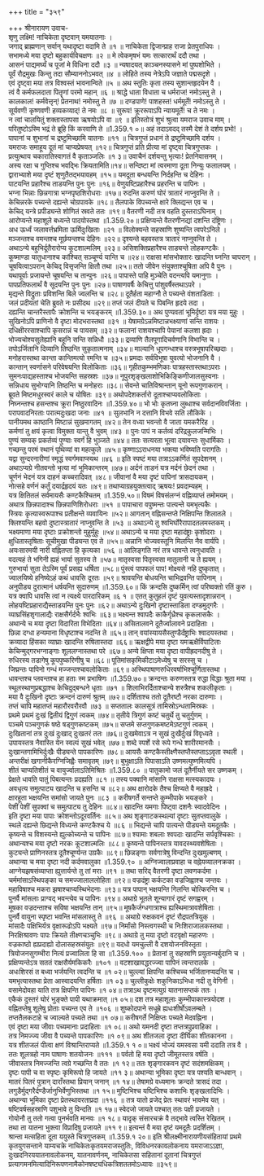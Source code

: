 +++
title = "३५९"

+++
श्रीनारायण उवाच-  
शृणु लक्ष्मि! नाचिकेता दृष्टवान् यमयातनाः ।  
जगाद् ब्राह्मणान् सर्वान् यथादृष्टा वदामि ते ॥१ ॥
नाचिकेता द्विजान्प्राह राजा प्रेतपुराधिपः ।  
सभामध्ये मया दृष्टो बहुकार्यविचक्षणः ॥२ ॥
मे त्वेकमृषभं यमः सत्कारार्थं ददौ तथा ।  
आसनं पाद्यमर्घ्यं च पूजां मे विधिना ददौ ॥३ ॥
न्यषादयत् काञ्चनस्यासने मां पुष्पशोभिते ।  
पूर्वं रौद्रमुखः किन्तु तदा सौम्याननोऽभवत् ॥४ ॥
लोहिते तस्य नेत्रेऽपि जज्ञाते पद्मसदृशे ।  
एवं दृष्ट्वा मया तत्र विश्वस्तं भावनान्विते ॥५ ॥
अथ स्तुतिः कृता तस्य सुशान्तहृदयेन वै ।  
त्वं वै कर्मफलदाता पितॄणां परमो महान् ॥६ ॥
श्राद्धे धाता विधाता च धर्मराज! नमोऽस्तु ते ।  
कालकाल! कर्मवेत्तृन्! प्रेतनाथ! नमोस्तु ते ॥७ ॥
दण्डपाणे! पाशहस्त! धर्ममूर्ते! नमोऽस्तु ते ।  
सूर्यवर्णं! कृष्णवर्णं! हव्यकव्याद्! ते नमः ॥८ ॥
सुरूप! क्रूररूपाऽपि न्यायमूर्ते! च ते नमः ।  
न त्वां चालयितुं शक्तास्तापसा ऋषयोऽपि वा ॥९ ॥
इतिस्तोत्रं शुभं श्रुत्वा यमराज उवाच माम् ।  
परितुष्टोऽस्मि भद्रं ते ब्रूहि किं करवाणि ते ॥1.359.१ ०॥
अहं तदाऽवदद् तस्मै देशं ते दर्शय प्रभो! ।  
पापानां च शुभानां च द्रष्टुमिच्छामि यातनाः ॥११ ॥
चित्रगुप्तं प्रधानं ते द्रष्टुमिच्छामि दर्शय ।  
यमराजः समाहूय दूतं मां चाप्यप्रेषयत् ॥१२॥
चित्रगुप्तं प्रति प्रीत्या मां दृष्ट्वा चित्रगुप्तकः ।  
प्रत्युत्थाय चकारातिस्वागतं वै कृताञ्जलिः ॥१ ३॥
उवाचैनं दर्शयन्तु भृत्याः! प्रेतनिवासनम् ।  
अस्य रक्षा च गुप्तिश्च भवद्भिः क्रियतामिति॥१४॥
सन्दिष्टा मां त्वरमाणा दूता निन्युः फलालयम् ।  
द्वाराभ्याशे मया दृष्टं शृणुतैतद्भयावहम् ॥१५॥
यमदूता बन्धयन्ति निर्दहन्ति च देहिनः ।  
पाटयन्ति प्रहारैश्च ताडयन्ति पुनः पुनः ॥१६॥
वेणुयष्टिप्रहारैश्च प्रहरन्ति च पापिनः ।  
भग्ना भिन्नाः छिन्नगात्रा भग्नपृष्ठशिरोधराः ॥१७॥
रुदन्ति करुणं घोरं त्रातारं नाप्नुवन्ति ते ।  
केचिन्नरके पच्यन्ते दह्यन्ते चोग्रपावके ॥१८॥
तैलपाके विपच्यन्ते क्षारे क्लिद्यन्त एव च ।  
केचिद् यन्त्रे प्रपीड्यन्ते शोणितं स्रवते ततः ॥१९॥
वैतरणी नदी तत्र वहति दुस्तराऽघिनाम् ।  
आरोप्यन्ते महाशूले बध्यन्ते पादयोस्तथा ॥1.359.२०॥
प्रक्षिप्यन्ते वैतरणीनद्यां दशन्ति दंष्ट्रिणः ।  
अध ऊर्ध्वं जलावर्त्तभ्रमिता ऊर्मिदुःखिताः ॥२१ ॥
विलोक्यन्ते सहस्राणि शुष्यन्ति त्वपरेऽनिले ।  
मञ्जन्तश्च वमन्तश्च मूर्छयन्तश्च देहिनः ॥२२॥
दृश्यन्ते बहवस्तत्र त्रातारं नाप्नुवन्ति ते ।  
अथाऽन्ये बहुभिर्दूतैरारोप्य कूटशाल्मलिम् ॥२३॥
असिशक्तिप्रहारैश्च ताड्यन्ते लोहकण्टकैः ।  
कूष्माण्डा यातुधानाश्च कांश्चित् सञ्चूर्ण्य यान्ति च ॥२४॥
राक्षसा मांसभोक्तारः खादन्ति घ्नन्ति चापरान् ।  
चूषयित्वाऽपरान् केचिद् विसृजन्ति क्षितौ तथा ॥२५॥
ततो जीवेन संयुक्ताश्चूषिता अपि वै पुनः ।  
यथापूर्वाः प्रजायन्ते चूषयन्ति च तान्पुनः ॥२६॥
पापास्ते पाहि मुञ्चेति वदन्त्यपि यमानुगाः ।  
पापप्रतिफलार्थं वै सूदयन्ति पुनः पुनः ॥२७॥
पाषाणवर्षैः केचित्तु पांशुवर्षैस्तथाऽपरे ।  
मृद्यन्ते विद्रुताः प्रविशन्ति बिले ज्वलन्ति च ॥२८॥
दूतैर्हता महाग्नौ ते पच्यन्ते वंशताडिताः ।  
जलं प्रदीयतां चेति ब्रुवते नः प्रसीदथ ॥२९॥
तप्तं जलं दीयते च पिबन्ति हृदये तदा ।  
दह्यन्ति चान्तरैस्तापैः क्रोशन्ति च भयङ्करम् ॥1.359.३०॥
अथ पुण्यवतां भूमिर्दृष्टा यत्र मया मुहुः ।  
सुखिनोऽपि प्राणिनो वै दृष्टा मोदभरास्तथा ॥३१ ॥
येषामग्रेऽन्नमिष्टान्नभक्ष्याणां सन्ति राशयः ।  
दधिक्षीररसाश्चापि कृसरान्नं च पायसम् ॥३२॥
फलानां राशयश्चापि पेयानां कलशा ह्रदाः ।  
भोज्यचोश्यसुलेह्यानि बहूनि सन्ति सन्निधौ ॥३३॥
द्रव्याणि तैलपूगादिचर्वणानि विभान्ति च ।  
तपोऽर्जितानि दिव्यानि तिष्ठन्ति सुकृतात्मनाम् ॥३४॥
माल्यानि धूपगन्धाश्च वस्त्रभूषापरिच्छदाः ।  
मनोहरास्तथा कान्ता कान्तिमत्यो रमन्ति च ॥३५॥
प्रमदाः सर्वविभूषा युवत्यो भोजनानि वै ।  
कान्तान् स्वर्णासने परिवेषयन्ति विलोकिताः ॥३६॥
गृहीतकुम्भमणिकाः पात्रहस्तास्तथाऽपराः ।  
सुमनःपाद्यहस्ताश्च भोजयन्ति सहस्रशः ॥३७॥
नूपुरशृङ्खलाशोभिकिङ्किणीजालसुस्वनाः ।  
सन्निधाय सुभोग्यानि तिष्ठन्ति च मनोहराः ॥३८॥
सेवन्ते चातिविश्रान्तान् यूनो रूपगुणाकरान् ।  
ब्रूवते मिष्टमधुरस्वरं काले च योषितः ॥३९॥
अथोपदेशकर्तारो दूताश्चाप्यवलोकिताः ।  
निघ्नन्तश्च हसन्तश्च क्रूरा निष्ठुरवादिनः ॥1.359.४०॥
भो भोः कृतघ्ना लुब्धाश्च सर्वदानविवर्जिताः ।  
परापवादनिरताः परात्मदुःखदा जनाः ॥४१ ॥
सुलभानि न दत्तानि विभवे सति लौकिके ।  
पानीयमथ काष्ठानि मिष्टान्नं सुखमागतम् ॥४२॥
तेन वध्या भवन्तो वै जाता यमकरैरिह ।  
कर्मणां तु क्षयं कृत्वा विमुक्ता यान्तु वै भुवम् ॥४३ ॥
पुनः पापं न कर्तव्यं दरिद्रकुलजन्मिभिः ।  
पुण्यं सम्यक् प्रकर्तव्यं पुण्याः स्वर्गं हि भुञ्जते ॥४४॥
ततः सत्यरता भूत्वा दयावन्तः सुधार्मिकाः ।  
गच्छन्तु परमं स्थानं पृथिव्यां वा महत्कुले ॥४५॥
कृष्णाऽऽराधनया भक्त्या भविष्यति परागतिः ।  
यद्वा सुन्दरनारीणां स्मृद्धं स्वर्गमवाप्स्यथ ॥४६ ॥
इति स्पष्टं मया तत्राऽऽकर्णितं सूपदेशनम् ।  
अथाऽप्यग्रे नीतवन्तो भृत्या मां भूमिकान्तरम् ॥४७॥
अर्दनं ताडनं यत्र मर्दनं छेदनं तथा ।  
चूर्णनं भेदनं यत्र दाहनं कच्चरादिवत् ॥४८॥
जीवानां वै मया दृष्टं पापिनां त्रासदायकम् ।  
नोत्सहे वर्णनं कर्तुं दयार्द्रहृदयं यतः ॥४९॥
तथाप्याग्रहयुक्तत्वाद् ऋषयः! प्रवदाम्यहम् ।  
यत्र क्षितितलं सर्वमायसैः कण्टकैश्चितम् ॥1.359.५०॥
विषमं विषसंलग्नं वह्निव्याप्तं तमोमयम् ।  
अथात्र छिन्नपादाश्च छिन्नपाणिशिरोधराः ॥५१ ॥
पापाचारा वपुष्मन्तः पात्यन्ते यमभृत्यकैः ।  
स्त्रियः कृत्यास्वरूपाश्च प्रतीक्षन्ते व्यवायिनः ॥५२॥
आगतान् वह्निसन्तप्ते निक्षिपन्ति शिलातले ।  
क्लिश्यन्ति बहवो दुष्टास्त्रातारं नाप्नुवन्ति ते ॥५३ ॥
अथाऽन्ये तु श्वभिर्घोरैरापादतलमस्तकम् ।  
भक्ष्यमाणा मया दृष्टाः प्रक्रोशन्तो मुहुर्मुहुः ॥५४॥
अथाऽन्ये च मया दृष्टा महादंष्ट्राः कृशोदराः ।  
क्षुधितास्तृषिताः सूचीमुखा पीड्यन्त एव ते ॥५५॥
अन्नानि भोज्यवस्तूनि मिलन्ति नैव वार्यपि ।  
अयःसारमयी नारी वह्नितप्ता हि कृत्यका ॥५६ ॥
आलिङ्गति नरं तत्र धावन्ते त्वनुधावति ।  
वदत्यहं ते भगिनी ह्यहं भार्या सुतस्य ते ॥५७॥
मातृस्वसा पितृस्वसा मातुलानी च ते ह्ययम् ।  
गुरुभार्या सुता तेऽस्मि पूर्वं प्रसह्य धर्षिता ॥५८॥
पुंस्त्वं पापफलं पाप! मोक्ष्यसे नहि दुष्कृतात् ।  
ज्वालयिष्ये हनिष्येऽहं कथं धावसि दूरतः ॥५९॥
श्रावयन्ति बोधयन्ति चाभिद्रवन्ति पापिनाम् ।  
अनुपीड्य दुरात्मानं धर्षयन्ति सुदारुणम् ॥1.359.६०॥
किं क्रन्दसि दुष्कर्मिन् त्वां परिष्वक्तो रतिं कुरु ।  
यत्र क्वापि धावसि त्वां न त्यक्ष्ये पारदारिकम् ॥६ १ ॥
एतत् कुतुहलं दृष्टं युवत्यस्तादृशान्नरान् ।  
लोहयष्टिप्रहाराद्यैस्ताडयन्ति पुनः पुनः ॥६२॥
अथाऽन्ये दुःखिनो दृष्टास्ताडिता दण्डमुद्गरैः ।  
व्याघ्रसिंहशृगालाद्यैः राक्षसैर्गर्दभैः श्वभिः ॥६३॥
भक्ष्यन्त श्वापदैः काकैर्गृध्रैश्च कृकलासकैः ।  
अथान्ये च मया दृष्टा विदारिता विभेदिताः ॥६४॥
असितालवने दूतैर्ज्वालावने प्रदाहिताः ।  
छिन्ना दग्धा हन्यमाना विधृष्टाश्च नदन्ति ते ॥६५॥
तान् वयांस्यायसैस्तुण्डैर्दंष्ट्राभिः श्वादयस्तथा ।  
क्रव्यादा हिंसका व्याघ्राः खादन्ति रुषितास्तदा ॥६६॥
ऋक्षद्वीपे मया दृष्टा यमऋक्षैर्विपाटिताः  
केचिन्मुद्गरभग्नाङ्गाः शूललग्नास्तथा परे ॥६७॥
अन्ये क्षिप्ता मया दृष्टा वापीह्रदनदीषु ते ।  
रुधिरस्य तडागेषु कूपपुष्करिणीषु च ॥६८॥
पूतिमांसकृमिकीटाऽमेध्येषु च सरस्सु च ।  
जिघ्रन्तः पापिनो गन्धं मज्जन्तश्चावलोकिताः ॥६९॥
अस्थिपाषाणरुधिरवर्षाभिश्चूर्णितास्तथा ।  
धावन्तश्च प्लवन्तश्च हा हताः स्म प्रभाषिणः ॥1.359.७०॥
क्रन्दन्तः करुणस्तत्र रुद्धा विद्धाः श्रुता मया ।  
स्थूलस्थाणुप्रबद्धाश्च केचिदुद्बन्धने धृताः ॥७१ ॥
शिलाभिरर्दिताश्चान्ये शस्त्रैश्च शकलीकृताः ।  
मया वै दुःखिनो दृष्टाः क्रन्दनं दारुणं श्रुतम् ॥७२॥
दर्शिताश्च ततो दूतैरष्टौ नरका दारुणाः ।  
तप्तं चापि महातप्तं महारौरवरौरवौ ॥७३ ॥
सप्ततालः कालसूत्रं तामिस्रोऽन्धतामिस्रकः ।  
प्रथमे प्रथमं दुःखं द्वितीयं द्विगुणं त्वकम् ॥७४॥
तृतीये त्रिगुणं कष्टं चतुर्थे तु चतुर्गुणम् ।  
पञ्चमे पञ्चगुणकं षष्ठे षड्गुणकष्टकम् ॥७५॥
सप्तमे सप्तगुणकमष्टमेऽष्टगुणं त्वकम् ।  
दुःखितानां तत्र दुःखं दुःखाद् दुःखतरं ततः ॥७६॥
दुःखमेवाऽत्र न सुखं दुःखैर्दुःखं विवृध्यते ।  
उपायस्तत्र नैवास्ति येन स्वल्पं सुखं भवेत् ॥७७॥
शब्दे स्पर्शे रसे रूपे गन्धे शारीरमानसैः ।  
दुःखान्तगामिभिर्दुःखैः पीड्यन्ते पापकारिणः ॥७८॥
आयसैः कण्टकैस्तीक्ष्णैस्तप्तैस्तप्ताऽऽवृता स्थली ।  
अन्तरीक्षं खगानीकैरग्निजिह्वैः समावृतम् ॥७९॥
बुभुक्षाऽति पिपासाऽति उष्णमत्युष्णमित्यपि ।  
शीतं चाप्यतिशीतं च वायुर्ज्वालाऽतिमिश्रितः ॥1.359.८० ॥
पातुकामो जलं दूतैर्नीयते सर उष्णकम् ।  
प्रेक्षते धावति पातुं पिबत्यन्तः प्रदह्यति ॥८१ ॥
तस्य पक्वानि मांसानि राक्षसा मत्स्यकादयः ।  
अवधृत्य समुत्पाट्य खादन्ति च हसन्ति च ॥८२॥
अथ क्षारोदके तैश्च क्षिप्यते वै महाह्रदे ।  
क्षारहूता भक्षयन्ति समांसो जायते पुनः ॥८३ ॥
करीषगर्ते सन्तप्ते कुम्भीपाके भयङ्करे ।  
पेशीं पेशीं सुपक्वां च समुत्पाट्य तु देहिनः ॥८४॥
खादन्ति यमगाः पिष्ट्वा दशनैः स्वादवेदिनः ।  
इति दृष्टा मया पापाः क्रोशन्तोऽदूरवर्तिनः ॥८५॥
अथ शृङ्गाटकस्थल्यां दृष्टाः सुतप्तवालुके ।  
स्थले दह्यन्ते छिद्यन्ते विध्यन्ते कण्टकैश्च ये ॥८६ ॥
भिद्यन्ते चापि पात्यन्ते पीड्यन्ते यमदूतकैः ।  
कृष्यन्ते च विशस्यन्ते ह्युत्कोच्यन्ते च पापिनः ॥८७॥
श्यामाः शबलाः श्वपदाः खादन्ति सर्पवृश्चिकाः ।  
अथान्यश्च मया दृष्टो नरकः कूटशाल्मलिः ॥८८॥
कृष्यन्ते पापिनस्तत्र यावदस्थ्यवशेषिताः ।  
कुट्यन्ते प्राणिनस्तत्र दूतैश्चूर्ण्यन्त उग्रकैः ॥८९॥
छिन्नङ्गाः सर्वगात्रेषु विन्दन्ति दुःखमुल्बणम् ।  
अथान्या च मया दृष्टा नदी कर्दमवालुका ॥1.359.९० ॥
अग्निज्वालाप्रवाहा च वह्नेयव्यालनक्रका ।  
आग्नेयझषसंव्याप्ता ह्युत्तार्यन्ते तु तां मराः ॥९१ ॥
तथा सरिद् वैतरणी दृष्टा लवणकर्दमा ।  
चर्ममांसाऽस्थिपङ्का च समज्जालाललोहिता ॥९२॥
वज्रदंष्ट्रा कर्कटका वज्रजिह्वाश्च जन्तवः ।  
महाविषाश्च मकरा झषाश्चाप्यस्थिभेदनाः ॥९३॥
यत्र पापान् भक्षयन्ति गिलन्ति चोत्किरन्ति च ।  
पुनर्वै मांसलाः प्राग्वद् भवन्त्येव च पापिनः ॥९४॥
अथाग्रे भूतले शून्यागारं दृष्टं सगह्वरम् ।  
मूषका वज्रदन्ताश्च सविषा भक्षयन्ति तान् ॥९५॥
मूषकैर्जग्धगात्राश्च ह्यस्थिमात्रावशेषिताः ।  
पुनर्वै वायुना स्पृष्टा भवन्ति मांसलास्तु ते ॥९६ ॥
अथाग्रे रुक्षकवनं दृष्टं रौद्रपतत्रियुक् ।  
मांसादैः पक्षिभिर्यत्र वृक्षारूढोऽपि भक्ष्यते ॥९७॥
निर्मांसो निस्त्वगस्थी च निःशिराजालकस्तथा ।  
निरक्षिश्रावणः पापः क्रियते तीक्ष्णचञ्चुभिः ॥९८॥
अथाग्रे तु मया दृष्टो वटवृक्षो महारुणः ।  
वज्रकाष्ठो ह्यप्रदाह्यो दोलासहस्रसंयुतः ॥९९॥
यदधो यमचुल्ली वै दशयोजनविस्तृता ।  
त्रियोजनसुगम्भीरा नित्यं प्रज्वालिता हि सा ॥1.359.१०० ॥
प्रेतानां तु सहस्राणि प्रयुतान्यर्बुदानि च ।  
प्रक्षिप्यन्तेऽत्र सततं राक्षसैर्यमकिकरैः ॥१०१ ॥
वटशाखावद्धरज्ज्वा पापिनं त्वन्तरालके ।  
अधःशिरसं त बध्वा भर्जयन्ति त्वदन्ति च ॥१ ०२॥
चुल्ल्यां क्षिपन्ति कश्चिच्च भर्जितानप्यदन्ति च ।  
यमभृत्यास्तथा प्रेता आस्वादयन्ति हर्षिताः ॥१ ०३॥
चुल्लीकुक्षेः शकुनिकाऽभिधा नदी तु वेगिनी ।  
वसामेदोवहा याति तत्र क्षिपन्ति पापिनः ॥१ ०४॥
तत्राऽथ दृष्टमत्युग्रं यातनासप्तकं ततः ।  
एकैकं दुस्तरं घोरं भुङ्क्ते पापी यथाक्रमात् ॥१ ०५॥
दश तत्र महाशूलाः कुम्भीपाकास्त्रयोदश ।  
वह्नितप्तेषु शूलेषु प्रोताः पच्यन्त एव ते ॥१०६ ॥
शुष्कोदपाने सधूम्रे ह्यधःशीर्षोऽवलम्बते ।  
तप्ततैलकटाहे च ज्वाल्यते पच्यते तथा ॥१ ०७॥
करीषगर्ते निक्षिप्तः पच्यते मेदवह्निना ।  
एवं दृष्टा मया जीवाः पच्यमानाः प्रदाहिताः ॥१ ०८॥
अथो यमनदी दृष्टा तप्तत्रपुप्रवाहिका ।  
तत्र निमज्ज्य जीवा वै पच्यन्ते पापकारिणः ॥१ ०९॥
अथ शीतजला दृष्टा दीर्घिका शीतकानना ।  
यत्र शीतजलं पीत्वा क्षणं विश्रान्तिराप्यते ॥1.359.१ १ ०॥
भक्ष्यं भोज्यं यमस्वसा यमी ददाति तत्र वै ।  
ततः शूलत्रहो नाम पाषाणः शतयोजनः ॥१११ ॥
पर्वतो हि मया दृष्टो जीमूतस्तत्र वर्षति ।  
जीवास्तत्र निमज्जन्ति त्वग्रे गच्छन्ति वै ततः ॥१ १२॥
ततः शृङ्गारकवन दृष्टं सदंशमक्षिकम् ।  
दृष्टः पापी च वा स्पृष्टः कृमिरूपो हि जायते ॥११ ३॥
अथान्या भूमिका दृष्टा यत्र पश्यति बान्धवान् ।  
मातरं पितरं पुत्रान् दाराँस्तथा प्रियान् जनान् ॥१ १४॥
तेषामग्रे वध्यमानः क्रन्दते त्रासदं तदा ।  
लगुडैर्मुद्गरैर्दण्डैर्जानुभिर्वेणुभिस्तथा ॥१ १५॥
मुष्टिभिश्च यष्टिभिश्च कशाभिः शृङ्खलादिभिः ।  
अथान्या भूमिका दृष्टा प्रेतस्थावरताप्रदा ॥११६ ॥
तत्र यातो व्रजेद् प्रेतः स्थावरं भावमेव यत् ।  
षष्टिवर्षसहस्राणि पशुभावे तु विन्दति ॥१ १७॥
स्वेदजो जायते पश्चात् ततः पक्षी प्रजायते ।  
गोयोनौ तु ततो गत्वा पुनर्भवति मानवः ॥१ १८॥
यादृक् संसारचक्रं वै तद्भावे त्वस्ति रेखितम् ।  
तथा ता यातना भुक्त्वा विप्रादिषु प्रजायते ॥११ ९॥
इत्यन्तं वै मया दृष्टं यमदूतैः प्रदर्शितम् ।  
श्रान्ता मत्सहिता दूता ययुस्ते चित्रगुप्तकम् ॥1.359.१ २०॥
इति श्रीलक्ष्मीनारायणीयसंहितायां प्रथमे कृतयुगसन्ताने याम्यचक्रे नाचिकेतःकृतयमराजस्तुतिः, विविधनरकावलोकनाय यमराजाऽऽज्ञा, दुःखदनिरययातनावलोकनम्, यातनावर्णनम्, नाचिकेतसा सहितानां दूतानां चित्रगुप्तं प्रत्यागमनमित्यादिनिरूपणनामैकोनषष्ट्यधिकत्रिशततमोऽध्यायः ॥३५९॥
    
